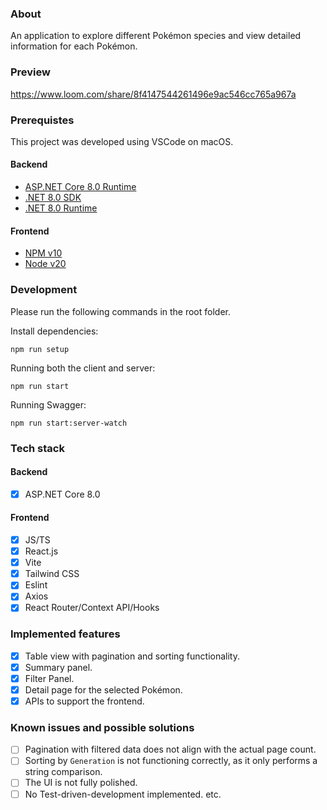 ### About

An application to explore different Pokémon species and view detailed information for each Pokémon.

### Preview

https://www.loom.com/share/8f4147544261496e9ac546cc765a967a

### Prerequistes

This project was developed using VSCode on macOS.

#### Backend

- [ASP.NET Core 8.0 Runtime](https://download.visualstudio.microsoft.com/download/pr/a7080974-fac8-446c-ba20-313f6f323fbe/f907c126c9bcd394939a7cdf86b85f4b/aspnetcore-runtime-8.0.8-osx-arm64.tar.gz)
- [.NET 8.0 SDK](https://download.visualstudio.microsoft.com/download/pr/1764cd94-29ac-46b2-b308-77d02b47486d/8397cdc3d842a60f062f1a08199a4974/dotnet-sdk-8.0.401-osx-arm64.pkg)
- [.NET 8.0 Runtime](https://download.visualstudio.microsoft.com/download/pr/454e6d99-5836-4c51-947e-b75220eebd09/fcbaecbeaa1f95a8ac80aae62e8718b0/dotnet-runtime-8.0.8-osx-arm64.pkg)

#### Frontend

- [NPM v10](https://www.npmjs.com/package/npm/v/10.8.2)
- [Node v20](https://nodejs.org/download/release/v20.17.0/)

### Development

Please run the following commands in the root folder.

Install dependencies:

```
npm run setup
```

Running both the client and server:

```
npm run start
```

Running Swagger:

```
npm run start:server-watch
```

### Tech stack

#### Backend

- [x] ASP.NET Core 8.0

#### Frontend

- [x] JS/TS
- [x] React.js
- [x] Vite
- [x] Tailwind CSS
- [x] Eslint
- [x] Axios
- [x] React Router/Context API/Hooks

### Implemented features

- [x] Table view with pagination and sorting functionality.
- [x] Summary panel.
- [x] Filter Panel.
- [x] Detail page for the selected Pokémon.
- [x] APIs to support the frontend.

### Known issues and possible solutions

- [ ] Pagination with filtered data does not align with the actual page count.
- [ ] Sorting by `Generation` is not functioning correctly, as it only performs a string comparison.
- [ ] The UI is not fully polished.
- [ ] No Test-driven-development implemented.
      etc.
